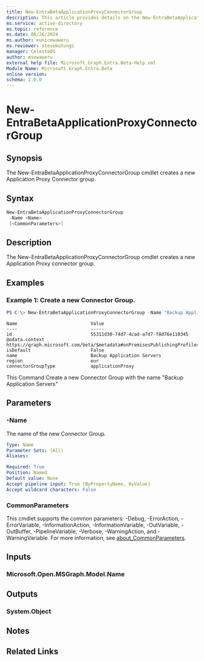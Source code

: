 ```yaml
---
title: New-EntraBetaApplicationProxyConnectorGroup
description: This article provides details on the New-EntraBetaApplicationProxyConnectorGroupcommand.
ms.service: active-directory
ms.topic: reference
ms.date: 06/26/2024
ms.author: eunicewaweru
ms.reviewer: stevemutungi
manager: CelesteDG
author: msewaweru
external help file: Microsoft.Graph.Entra.Beta-Help.xml
Module Name: Microsoft.Graph.Entra.Beta
online version:
schema: 2.0.0
---
```


# New-EntraBetaApplicationProxyConnectorGroup

## Synopsis
The New-EntraBetaApplicationProxyConnectorGroup cmdlet creates a new Application Proxy Connector group.

## Syntax

```powershell
New-EntraBetaApplicationProxyConnectorGroup
 -Name <Name> 
 [<CommonParameters>]
```

## Description
The New-EntraBetaApplicationProxyConnectorGroup cmdlet creates a new Application Proxy connector group.

## Examples

### Example 1: Create a new Connector Group.
```powershell
PS C:\> New-EntraBetaApplicationProxyConnectorGroup -Name "Backup Application Servers"
```
```output
Name                           Value
----                           -----
id                             55311d30-74d7-4cad-a7d7-f8d76e110345
@odata.context                 https://graph.microsoft.com/beta/$metadata#onPremisesPublishingProfiles('applicationProxy')/connectorGroups/$entity
isDefault                      False
name                           Backup Application Servers
region                         eur
connectorGroupType             applicationProxy
```
This Command Create a new Connector Group with the name "Backup Application Servers"

## Parameters

### -Name
The name of the new Connector Group.

```yaml
Type: Name
Parameter Sets: (All)
Aliases:

Required: True
Position: Named
Default value: None
Accept pipeline input: True (ByPropertyName, ByValue)
Accept wildcard characters: False
```

### CommonParameters
This cmdlet supports the common parameters: -Debug, -ErrorAction, -ErrorVariable, -InformationAction, -InformationVariable, -OutVariable, -OutBuffer, -PipelineVariable, -Verbose, -WarningAction, and -WarningVariable. For more information, see [about_CommonParameters](https://go.microsoft.com/fwlink/?LinkID=113216).

## Inputs

### Microsoft.Open.MSGraph.Model.Name
## Outputs

### System.Object
## Notes

## Related Links
